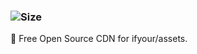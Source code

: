 ### ![Size](https://github-size-badge.herokuapp.com/ifyour/assets.svg)
🦄 Free Open Source CDN for ifyour/assets.
